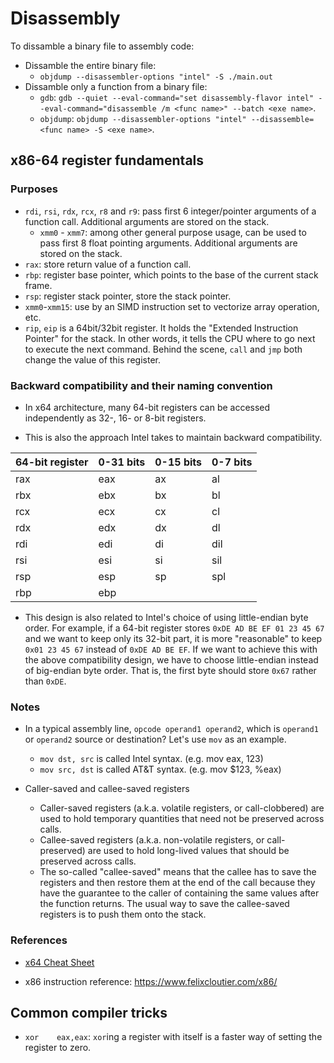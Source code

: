 # Disassembly

To dissamble a binary file to assembly code:

* Dissamble the entire binary file:
    * `objdump --disassembler-options "intel" -S ./main.out`
* Dissamble only a function from a binary file:
    * `gdb`: `gdb --quiet --eval-command="set disassembly-flavor intel" --eval-command="disassemble /m <func name>" --batch <exe name>`.
    * `objdump`: `objdump --disassembler-options "intel" --disassemble=<func name> -S <exe name>`.

## x86-64 register fundamentals


### Purposes
* `rdi`, `rsi`, `rdx`, `rcx`, `r8` and `r9`: pass first 6 integer/pointer arguments of a function call.
Additional arguments are stored on the stack.
    * `xmm0` - `xmm7`: among other general purpose usage, can be used to pass first 8 float pointing arguments.
    Additional arguments are stored on the stack.
* `rax`: store return value of a function call.
* `rbp`: register base pointer, which points to the base of the current stack frame.
* `rsp`: register stack pointer, store the stack pointer.
* `xmm0`-`xmm15`: use by an SIMD instruction set to vectorize array operation, etc.
* `rip`, `eip` is a 64bit/32bit register. It holds the "Extended Instruction Pointer" for the stack. In other words,
it tells the CPU where to go next to execute the next command. Behind the scene, `call` and `jmp` both change the
value of this register.

### Backward compatibility and their naming convention

* In x64 architecture, many 64-bit registers can be accessed independently as 32-, 16- or 8-bit registers.

* This is also the approach Intel takes to maintain backward compatibility.

| 64-bit register | 0-31 bits   | 0-15 bits  | 0-7 bits   |
| --------------- | ----------- |----------- |----------- |
| rax             | eax         | ax         | al         |
| rbx             | ebx         | bx         | bl         |
| rcx             | ecx         | cx         | cl         |
| rdx             | edx         | dx         | dl         |
| rdi             | edi         | di         | dil        |
| rsi             | esi         | si         | sil        |
| rsp             | esp         | sp         | spl        |
| rbp             | ebp         |            |            |

* This design is also related to Intel's choice of using little-endian byte order. For example, if a 64-bit
register stores `0xDE AD BE EF 01 23 45 67` and we want to keep only its 32-bit part, it is more "reasonable" to
keep `0x01 23 45 67` instead of `0xDE AD BE EF`. If we want to achieve this with the above compatibility design,
we have to choose little-endian instead of big-endian byte order. That is, the first byte should store `0x67`
rather than `0xDE`.

### Notes

* In a typical assembly line, `opcode operand1 operand2`, which is `operand1` or `operand2` source or destination?
Let's use `mov` as an example.
    * `mov dst, src` is called Intel syntax. (e.g. mov eax, 123)
    * `mov src, dst` is called AT&T syntax. (e.g. mov $123, %eax)


* Caller-saved and callee-saved registers

    * Caller-saved registers (a.k.a. volatile registers, or call-clobbered) are used to hold temporary quantities
    that need not be preserved across calls.
    * Callee-saved registers (a.k.a. non-volatile registers, or call-preserved) are used to hold long-lived values
    that should be preserved across calls.
    * The so-called "callee-saved" means that the callee has to save the registers and then restore them at the
    end of the call because they have the guarantee to the caller of containing the same values after the
    function returns. The usual way to save the callee-saved registers is to push them onto the stack.


### References

* [x64 Cheat Sheet](https://cs.brown.edu/courses/cs033/docs/guides/x64_cheatsheet.pdf)

* x86 instruction reference: https://www.felixcloutier.com/x86/<opcode>

## Common compiler tricks

* `xor    eax,eax`: `xor`ing a register with itself is a faster way of setting
the register to zero.
